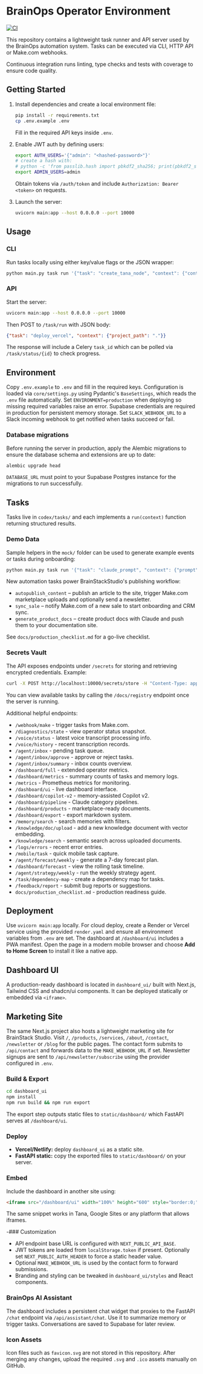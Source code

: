 # BrainOps Operator Environment

[![CI](https://github.com/brain-stack-studio/fastapi-operator-env/actions/workflows/ci.yml/badge.svg)](https://github.com/brain-stack-studio/fastapi-operator-env/actions/workflows/ci.yml)

This repository contains a lightweight task runner and API server used by the BrainOps automation system. Tasks can be executed via CLI, HTTP API or Make.com webhooks.

Continuous integration runs linting, type checks and tests with coverage to ensure code quality.

## Getting Started

1. Install dependencies and create a local environment file:
   ```bash
   pip install -r requirements.txt
   cp .env.example .env
   ```
   Fill in the required API keys inside `.env`.

2. Enable JWT auth by defining users:
   ```bash
   export AUTH_USERS='{"admin": "<hashed-password>"}'
   # create a hash with:
   # python -c 'from passlib.hash import pbkdf2_sha256; print(pbkdf2_sha256.hash("secret"))'
   export ADMIN_USERS=admin
   ```
   Obtain tokens via `/auth/token` and include `Authorization: Bearer <token>` on requests.

3. Launch the server:
   ```bash
   uvicorn main:app --host 0.0.0.0 --port 10000
   ```

## Usage

### CLI
Run tasks locally using either key/value flags or the JSON wrapper:
```bash
python main.py task run '{"task": "create_tana_node", "context": {"content": "CLI test"}}'
```

### API
Start the server:
```bash
uvicorn main:app --host 0.0.0.0 --port 10000
```
Then POST to `/task/run` with JSON body:
```json
{"task": "deploy_vercel", "context": {"project_path": "."}}
```
The response will include a Celery `task_id` which can be polled via
`/task/status/{id}` to check progress.

## Environment
Copy `.env.example` to `.env` and fill in the required keys. Configuration is
loaded via `core/settings.py` using Pydantic's `BaseSettings`, which reads the
`.env` file automatically. Set `ENVIRONMENT=production` when deploying so missing
required variables raise an error. Supabase credentials are required in
production for persistent memory storage. Set `SLACK_WEBHOOK_URL` to a Slack
incoming webhook to get notified when tasks succeed or fail.

### Database migrations
Before running the server in production, apply the Alembic migrations to ensure
the database schema and extensions are up to date:

```bash
alembic upgrade head
```

`DATABASE_URL` must point to your Supabase Postgres instance for the migrations
to run successfully.

## Tasks
Tasks live in `codex/tasks/` and each implements a `run(context)` function returning structured results.

### Demo Data

Sample helpers in the `mock/` folder can be used to generate example events or tasks during onboarding:

```bash
python main.py task run '{"task": "claude_prompt", "context": {"prompt": "demo"}}'
```

New automation tasks power BrainStackStudio's publishing workflow:

- `autopublish_content` – publish an article to the site, trigger Make.com marketplace uploads and optionally send a newsletter.
- `sync_sale` – notify Make.com of a new sale to start onboarding and CRM sync.
- `generate_product_docs` – create product docs with Claude and push them to your documentation site.

See `docs/production_checklist.md` for a go-live checklist.

### Secrets Vault

The API exposes endpoints under `/secrets` for storing and retrieving encrypted credentials. Example:

```bash
curl -X POST http://localhost:10000/secrets/store -H "Content-Type: application/json" -d '{"name":"CLAUDE_API_KEY","value":"sk-xyz"}'
```

You can view available tasks by calling the `/docs/registry` endpoint once the server is running.

Additional helpful endpoints:

- `/webhook/make` - trigger tasks from Make.com.
- `/diagnostics/state` - view operator status snapshot.
- `/voice/status` - latest voice transcript processing info.
- `/voice/history` - recent transcription records.
- `/agent/inbox` - pending task queue.
- `/agent/inbox/approve` - approve or reject tasks.
- `/agent/inbox/summary` - inbox counts overview.
- `/dashboard/full` - extended operator metrics.
- `/dashboard/metrics` - summary counts of tasks and memory logs.
- `/metrics` - Prometheus metrics for monitoring.
- `/dashboard/ui` - live dashboard interface.
- `/dashboard/copilot-v2` - memory-assisted Copilot v2.
- `/dashboard/pipeline` - Claude category pipelines.
- `/dashboard/products` - marketplace-ready documents.
- `/dashboard/export` - export markdown system.
- `/memory/search` - search memories with filters.
- `/knowledge/doc/upload` - add a new knowledge document with vector embedding.
- `/knowledge/search` - semantic search across uploaded documents.
- `/logs/errors` - recent error entries.
- `/mobile/task` - quick mobile task capture.
- `/agent/forecast/weekly` - generate a 7-day forecast plan.
- `/dashboard/forecast` - view the rolling task timeline.
- `/agent/strategy/weekly` - run the weekly strategy agent.
- `/task/dependency-map` - create a dependency map for tasks.
- `/feedback/report` - submit bug reports or suggestions.
- `docs/production_checklist.md` - production readiness guide.

## Deployment
Use `uvicorn main:app` locally. For cloud deploy, create a Render or Vercel service using the provided `render.yaml` and ensure all environment variables from `.env` are set.
The dashboard at `/dashboard/ui` includes a PWA manifest. Open the page in a modern mobile browser and choose **Add to Home Screen** to install it like a native app.

## Dashboard UI

A production-ready dashboard is located in `dashboard_ui/` built with Next.js, Tailwind CSS and shadcn/ui components. It can be deployed statically or embedded via `<iframe>`.

## Marketing Site

The same Next.js project also hosts a lightweight marketing site for BrainStack Studio. Visit `/`, `/products`, `/services`, `/about`, `/contact`, `/newsletter` or `/blog` for the public pages. The contact form submits to `/api/contact` and forwards data to the `MAKE_WEBHOOK_URL` if set. Newsletter signups are sent to `/api/newsletter/subscribe` using the provider configured in `.env`.

### Build & Export

```bash
cd dashboard_ui
npm install
npm run build && npm run export
```

The export step outputs static files to `static/dashboard/` which FastAPI serves at `/dashboard/ui`.

### Deploy

- **Vercel/Netlify:** deploy `dashboard_ui` as a static site.
- **FastAPI static:** copy the exported files to `static/dashboard/` on your server.

### Embed

Include the dashboard in another site using:

```html
<iframe src="/dashboard/ui" width="100%" height="600" style="border:0;"></iframe>
```
The same snippet works in Tana, Google Sites or any platform that allows iframes.

-### Customization

- API endpoint base URL is configured with `NEXT_PUBLIC_API_BASE`.
- JWT tokens are loaded from `localStorage.token` if present. Optionally set `NEXT_PUBLIC_AUTH_HEADER` to force a static header value.
- Optional `MAKE_WEBHOOK_URL` is used by the contact form to forward submissions.
- Branding and styling can be tweaked in `dashboard_ui/styles` and React components.

### BrainOps AI Assistant

The dashboard includes a persistent chat widget that proxies to the FastAPI `/chat` endpoint via `/api/assistant/chat`.
Use it to summarize memory or trigger tasks. Conversations are saved to Supabase for later review.


### Icon Assets
Icon files such as `favicon.svg` are not stored in this repository. After merging any changes, upload the required `.svg` and `.ico` assets manually on GitHub.
